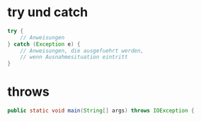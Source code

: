 # try und catch 	

```java
try {
    // Anweisungen
} catch (Exception e) {
    // Anweisungen, die ausgefuehrt werden,
    // wenn Ausnahmesituation eintritt
}

```


# throws

```java
public static void main(String[] args) throws IOException {
```